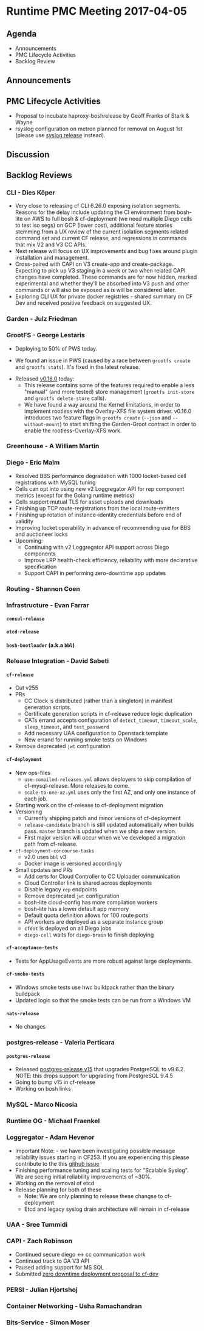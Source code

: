 # Runtime PMC Meeting 2017-04-05

## Agenda

* Announcements
* PMC Lifecycle Activities
* Backlog Review

## Announcements


## PMC Lifecycle Activities

- Proposal to incubate haproxy-boshrelease by Geoff Franks of Stark & Wayne
- rsyslog configuration on metron planned for removal on August 1st (please use [syslog release](https://github.com/cloudfoundry/syslog-release) instead). 

## Discussion


## Backlog Reviews

### CLI - Dies Köper
- Very close to releasing cf CLI 6.26.0 exposing isolation segments. Reasons for the delay include updating the CI environment from bosh-lite on AWS to full bosh & cf-deployment (we need multiple Diego cells to test iso segs) on GCP (lower cost), additional feature stories stemming from a UX review of the current isolation segments related command set and current CF release, and regressions in commands that mix V2 and V3 CC APIs.
- Next release will focus on UX improvements and bug fixes around plugin installation and management.
- Cross-paired with CAPI on V3 create-app and create-package. Expecting to pick up V3 staging in a week or two when related CAPI changes have completed. These commands are for now hidden, marked experimental and whether they'll be absorbed into V3 push and other commands or will also be exposed as is will be considered later.
- Exploring CLI UX for private docker registries - shared summary on CF Dev and received positive feedback on suggested UX.

### Garden - Julz Friedman

### GrootFS - George Lestaris

* Deploying to 50% of PWS today.
 - We found an issue in PWS (caused by a race between `grootfs create` and `grootfs stats`). It's fixed in the latest release.
* Released [v0.16.0](https://github.com/cloudfoundry/grootfs/releases/tag/v0.16.0) today: 
  - This release contains some of the features required to enable a less "manual" (and more tested) store management (`grootfs init-store` and `grootfs delete-store` calls).
  - We have found a way around the Kernel limitations, in order to implement rootless with the Overlay-XFS file system driver. v0.16.0 introduces two feature flags in `grootfs create` (`--json` and `--without-mount`) to start shifting the Garden-Groot contract in order to enable the rootless-Overlay-XFS work.

### Greenhouse - A William Martin


### Diego - Eric Malm

- Resolved BBS performance degradation with 1000 locket-based cell registrations with MySQL tuning
- Cells can opt into using new v2 Loggregator API for rep component metrics (except for the Golang runtime metrics)
- Cells support mutual TLS for asset uploads and downloads
- Finishing up TCP route-registrations from the local route-emitters
- Finishing up rotation of instance-identity credentials before end of validity
- Improving locket operability in advance of recommending use for BBS and auctioneer locks
- Upcoming:
  - Continuing with v2 Loggregator API support across Diego components
  - Improve LRP health-check efficiency, reliability with more declarative specification
  - Support CAPI in performing zero-downtime app updates


### Routing - Shannon Coen


### Infrastructure - Evan Farrar

#### `consul-release`


#### `etcd-release`

#### `bosh-bootloader` (a.k.a `bbl`)

### Release Integration - David Sabeti

#### `cf-release`
- Cut v255
- PRs
  - CC Clock is distributed (rather than a singleton) in manifest generation scripts.
  - Certificate generation scripts in cf-release reduce logic duplication
  - CATs errand accepts configuration of `detect_timeout`, `timeout_scale`, `sleep_timeout`, and `test_password`
  - Add necessary UAA configuration to Openstack template
  - New errand for running smoke tests on Windows
- Remove deprecated `jwt` configuration

#### `cf-deployment`
- New ops-files
  - `use-compiled-releases.yml` allows deployers to skip compilation of cf-mysql-release. More releases to come.
  - `scale-to-one-az.yml` uses only the first AZ, and only one instance of each job.
- Starting work on the cf-release to cf-deployment migration
- Versioning
  - Currently shipping patch and minor versions of cf-deployment
  - `release-candidate` branch is still updated automatically when builds pass. `master` branch is updated when we ship a new version.
  - First major version will occur when we've developed a migration path from cf-release.
- `cf-deployment-concourse-tasks`
  - v2.0 uses `bbl` v3
  - Docker image is versioned accordingly
- Small updates and PRs
  - Add certs for Cloud Controller to CC Uploader communication
  - Cloud Controller link is shared across deployments
  - Disable legacy `rep` endpoints
  - Remove deprecated `jwt` configuration
  - bosh-lite cloud-config has more compilation workers
  - bosh-lite has a lower default app memory
  - Default quota definition allows for 100 route ports
  - API workers are deployed as a separate instance group
  - `cfdot` is deployed on all Diego jobs
  - `diego-cell` waits for `diego-brain` to finish deploying

#### `cf-acceptance-tests`
-  Tests for AppUsageEvents are more robust against large deployments.

#### `cf-smoke-tests`
- Windows smoke tests use hwc buildpack rather than the binary buildpack
- Updated logic so that the smoke tests can be run from a Windows VM

#### `nats-release`
- No changes

### postgres-release - Valeria Perticara

#### `postgres-release`
- Released [postgres-release v15](https://github.com/cloudfoundry/postgres-release/releases/tag/v15) that upgrades PostgreSQL to v9.6.2. NOTE: this drops support for upgrading from PostgreSQL 9.4.5
- Going to bump v15 in cf-release
- Working on bosh links

### MySQL - Marco Nicosia

### Runtime OG - Michael Fraenkel

### Loggregator - Adam Hevenor
- Important Note: - we have been investigating possible message reliability issues starting in CF253. If you are experiencing this please contribute to the this [github issue](https://github.com/cloudfoundry/loggregator/issues/247)
- Finishing performance tuning and scaling tests for "Scalable Syslog". We are seeing initial reliability improvements of ~30%.
- Working on the removal of etcd
- Release planning for both of these
  - Note: We are only planning to release these changse to cf-deployment
  - Etcd and legacy syslog drain architecture will remain in cf-release

### UAA - Sree Tummidi

### CAPI - Zach Robinson

- Continued secure diego <-> cc communication work
- Continued track to GA V3 API
- Paused adding support for MS SQL
- Submitted [zero downtime deployment proposal to cf-dev](https://docs.google.com/document/d/116I_mOWjZcPeIbUvvsh-jAcwpoE_mGPD_SkCel5xXuU/edit?usp=sharing)

### PERSI - Julian Hjortshoj

### Container Networking - Usha Ramachandran

### Bits-Service - Simon Moser
